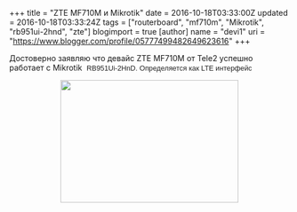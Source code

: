 +++
title = "ZTE MF710M и Mikrotik"
date = 2016-10-18T03:33:00Z
updated = 2016-10-18T03:33:24Z
tags = ["routerboard", "mf710m", "Mikrotik", "rb951ui-2hnd", "zte"]
blogimport = true 
[author]
	name = "devi1"
	uri = "https://www.blogger.com/profile/05777499482649623616"
+++

Достоверно заявляю что девайс&nbsp;ZTE MF710M от Tele2 успешно работает с Mikrotik &nbsp;<span style="background-color: white; color: #222222; font-family: arial, sans-serif; font-size: 12.8px;">RB951Ui-2HnD. Определяется как LTE интерфейс</span><br /><div class="separator" style="clear: both; text-align: center;"><a href="https://1.bp.blogspot.com/-fZPoR6tA3So/WAX6SA8AATI/AAAAAAAAA1Q/G5jg9w0MapgxYbE6P8b1LU0j3QAoiK_iACLcB/s1600/mf710m.png" imageanchor="1" style="margin-left: 1em; margin-right: 1em;"><img border="0" height="221" src="https://1.bp.blogspot.com/-fZPoR6tA3So/WAX6SA8AATI/AAAAAAAAA1Q/G5jg9w0MapgxYbE6P8b1LU0j3QAoiK_iACLcB/s320/mf710m.png" width="320" /></a></div><span style="background-color: white; color: #222222; font-family: arial, sans-serif; font-size: 12.8px;"><br /></span>
